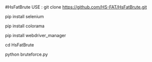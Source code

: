 #HsFatBrute
USE :
git clone https://github.com/HS-FAT/HsFatBrute.git

pip install selenium

pip install colorama

pip install webdriver_manager

cd HsFatBrute

python bruteforce.py
